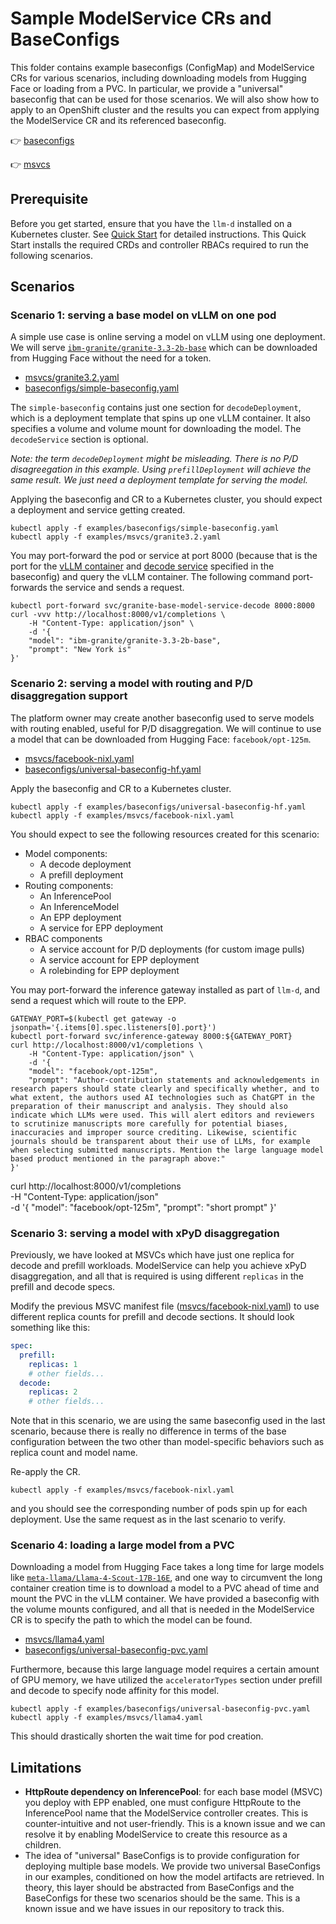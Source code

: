 # Sample ModelService CRs and BaseConfigs

This folder contains example baseconfigs (ConfigMap) and ModelService CRs for various scenarios, including downloading models from Hugging Face or loading from a PVC. In particular, we provide a "universal" baseconfig that can be used for those scenarios. We will also show how to apply to an OpenShift cluster and the results you can expect from applying the ModelService CR and its referenced baseconfig. 

👉 [baseconfigs](./baseconfigs/)

👉 [msvcs](./msvcs/)

## Prerequisite
Before you get started, ensure that you have the `llm-d` installed on a Kubernetes cluster. See [Quick Start](https://github.com/llm-d/llm-d-deployer/blob/main/quickstart/README.md) for detailed instructions. This Quick Start installs the required CRDs and controller RBACs required to run the following scenarios.

## Scenarios 

### Scenario 1: serving a base model on vLLM on one pod
A simple use case is online serving a model on vLLM using one deployment. We will serve [`ibm-granite/granite-3.3-2b-base`](https://huggingface.co/ibm-granite/granite-3.3-2b-base) which can be downloaded from Hugging Face without the need for a token.

- [msvcs/granite3.2.yaml](./msvcs/granite3.2.yaml)
- [baseconfigs/simple-baseconfig.yaml](./baseconfigs/simple-baseconfig.yaml)

The `simple-baseconfig` contains just one section for `decodeDeployment`, which is a deployment template that spins up one vLLM container. It also specifies a volume and volume mount for downloading the model. The `decodeService` section is optional.

*Note: the term `decodeDeployment` might be misleading. There is no P/D disagreegation in this example. Using `prefillDeployment` will achieve the same result. We just need a deployment template for serving the model.*

Applying the baseconfig and CR to a Kubernetes cluster, you should expect a deployment and service getting created. 

```
kubectl apply -f examples/baseconfigs/simple-baseconfig.yaml
kubectl apply -f examples/msvcs/granite3.2.yaml
```

You may port-forward the pod or service at port 8000 (because that is the port for the [vLLM container](./baseconfigs/simple-baseconfig.yaml#L30) and [decode service]((./baseconfigs/simple-baseconfig.yaml#L64)) specified in the baseconfig) and query the vLLM container. The following command port-forwards the service and sends a request.

```
kubectl port-forward svc/granite-base-model-service-decode 8000:8000
curl -vvv http://localhost:8000/v1/completions \
    -H "Content-Type: application/json" \
    -d '{
    "model": "ibm-granite/granite-3.3-2b-base",
    "prompt": "New York is"
}'
```

### Scenario 2: serving a model with routing and P/D disaggregation support
The platform owner may create another baseconfig used to serve models with routing enabled, useful for P/D disaggregation. We will continue to use a model that can be downloaded from Hugging Face: `facebook/opt-125m`.

- [msvcs/facebook-nixl.yaml](./msvcs/facebook-nixl.yaml)
- [baseconfigs/universal-baseconfig-hf.yaml](./baseconfigs/universal-baseconfig-hf.yaml)

Apply the baseconfig and CR to a Kubernetes cluster.

```
kubectl apply -f examples/baseconfigs/universal-baseconfig-hf.yaml
kubectl apply -f examples/msvcs/facebook-nixl.yaml
```

You should expect to see the following resources created for this scenario:

- Model components:
  - A decode deployment
  - A prefill deployment
- Routing components:
  - An InferencePool
  - An InferenceModel
  - An EPP deployment 
  - A service for EPP deployment
- RBAC components 
  - A service account for P/D deployments (for custom image pulls)
  - A service account for EPP deployment 
  - A rolebinding for EPP deployment 

You may port-forward the inference gateway installed as part of `llm-d`, and send a request which will route to the EPP.

<!-- TODO: fix this -->
```
GATEWAY_PORT=$(kubectl get gateway -o jsonpath='{.items[0].spec.listeners[0].port}')
kubectl port-forward svc/inference-gateway 8000:${GATEWAY_PORT}
curl http://localhost:8000/v1/completions \
    -H "Content-Type: application/json" \
    -d '{
    "model": "facebook/opt-125m",
    "prompt": "Author-contribution statements and acknowledgements in research papers should state clearly and specifically whether, and to what extent, the authors used AI technologies such as ChatGPT in the preparation of their manuscript and analysis. They should also indicate which LLMs were used. This will alert editors and reviewers to scrutinize manuscripts more carefully for potential biases, inaccuracies and improper source crediting. Likewise, scientific journals should be transparent about their use of LLMs, for example when selecting submitted manuscripts. Mention the large language model based product mentioned in the paragraph above:"
}'
```

curl http://localhost:8000/v1/completions \
    -H "Content-Type: application/json" \
    -d '{
    "model": "facebook/opt-125m",
    "prompt": "short prompt"
}'

### Scenario 3: serving a model with xPyD disaggregation
Previously, we have looked at MSVCs which have just one replica for decode and prefill workloads. ModelService can help you achieve xPyD disaggregation, and all that is required is using different `replicas` in the prefill and decode specs. 

Modify the previous MSVC manifest file ([msvcs/facebook-nixl.yaml](./msvcs/facebook-nixl.yaml)) to use different replica counts for prefill and decode sections. It should look something like this: 

```yaml
spec:
  prefill:
    replicas: 1
    # other fields...
  decode: 
    replicas: 2
    # other fields...
```

Note that in this scenario, we are using the same baseconfig used in the last scenario, because there is really no difference in terms of the base configuration between the two other than model-specific behaviors such as replica count and model name.

Re-apply the CR.

```
kubectl apply -f examples/msvcs/facebook-nixl.yaml
```

and you should see the corresponding number of pods spin up for each deployment. Use the same request as in the last scenario to verify.

### Scenario 4: loading a large model from a PVC 

<!-- We need deployer to tell us the configs for this example, and also verify-->

Downloading a model from Hugging Face takes a long time for large models like [`meta-llama/Llama-4-Scout-17B-16E`](https://huggingface.co/meta-llama/Llama-4-Scout-17B-16E), and one way to circumvent the long container creation time is to download a model to a PVC ahead of time and mount the PVC in the vLLM container. We have provided a baseconfig with the volume mounts configured, and all that is needed in the ModelService CR is to specify the path to which the model can be found.

- [msvcs/llama4.yaml](./msvcs/llama4.yaml)
- [baseconfigs/universal-baseconfig-pvc.yaml](./baseconfigs/universal-baseconfig-pvc.yaml)

Furthermore, because this large language model requires a certain amount of GPU memory, we have utilized the `acceleratorTypes` section under prefill and decode to specify node affinity for this model. 

```
kubectl apply -f examples/baseconfigs/universal-baseconfig-pvc.yaml
kubectl apply -f examples/msvcs/llama4.yaml
```

This should drastically shorten the wait time for pod creation. 

## Limitations
- **HttpRoute dependency on InferencePool**: for each base model (MSVC) you deploy with EPP enabled, one must configure HttpRoute to the InferencePool name that the ModelService controller creates. This is counter-intuitive and not user-friendly. This is a known issue and we can resolve it by enabling ModelService to create this resource as a children.
- The idea of "universal" BaseConfigs is to provide configuration for deploying multiple base models. We provide two universal BaseConfigs in our examples, conditioned on how the model artifacts are retrieved. In theory, this layer should be abstracted from BaseConfigs and the BaseConfigs for these two scenarios should be the same. This is a known issue and we have issues in our repository to track this.